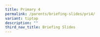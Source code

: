 ```yaml
---
title: Primary 4
permalink: /parents/briefing-slides/pri4/
variant: tiptap
description: ""
third_nav_title: Briefing Slides
---
```


